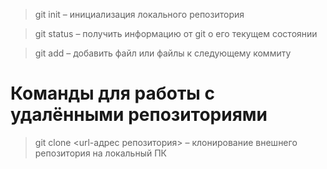 > git init – инициализация локального репозитория

> git status – получить информацию от git о его текущем состоянии

> git add – добавить файл или файлы к следующему коммиту

# Команды для работы с удалёнными репозиториями

> git clone <url-адрес репозитория> – клонирование внешнего репозитория на  локальный ПК